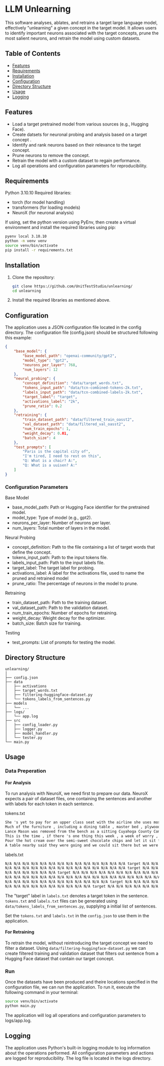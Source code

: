 # LLM Unlearning

This software analyses, ablates, and retrains a target large language model, effectively "unlearning" a given concept in the target model. It allows users to identify important neurons associated with the target concepts, prune the most salient neurons, and retrain the model using custom datasets.

## Table of Contents

-  [Features](#features)
-  [Requirements](#requirements)
-  [Installation](#installation)
-  [Configuration](#configuration)
-  [Directory Structure](#directory-structure)
-  [Usage](#usage)
-  [Logging](#logging)

## Features

-  Load a target pretrained model from various sources (e.g., Hugging Face).
-  Create datsets for neuronal probing and analysis based on a target concept .
-  Identify and rank neurons based on their relevance to the target concept.
-  Prune neurons to remove the concept.
-  Retrain the model with a custom dataset to regain performance.
-  Log all operations and configuration parameters for reproducibility.

## Requirements

Python 3.10.10
Required libraries:
  - torch (for model handling)
  - transformers (for loading models)
  - NeuroX (for neuronal analysis)

If using, set the python version using PyEnv, then create a virtual environment and install the required libraries using pip:

```bash
pyenv local 3.10.10
python -m venv venv
source venv/bin/activate
pip install -r requirements.txt
```

## Installation

1. Clone the repository:

   ```bash
   git clone https://github.com/UnitTestStudio/unlearning/
   cd unlearning
   ```

2. Install the required libraries as mentioned above.

## Configuration

The application uses a JSON configuration file located in the config directory. The configuration file (config.json) should be structured following this example:

```json
{
    "base_model": {
        "base_model_path": "openai-community/gpt2",
        "model_type": "gpt2",
        "neurons_per_layer": 768,
        "num_layers": 12
    },
    "neural_probing": {
        "concept_definition": "data/target_words.txt",
        "tokens_input_path": "data/tcn-combined-tokens-2k.txt",
        "labels_input_path": "data/tcn-combined-labels-2k.txt",
        "target_label": "target",
        "activations_label": "2k",
        "prune_ratio": 0.2
    },
    "retraining": {
        "train_dataset_path": "data/filtered_train_oasst2", 
        "val_dataset_path": "data/filtered_val_oasst2",
        "num_train_epochs": 1,
        "weight_decay": 0.01,
        "batch_size": 4
    },
    "test_prompts": [
        "Paris is the capital city of",
        "I'm tired, I need to rest on this",
        "Q: What is a chair? A:",
        "Q: What is a uuisen? A:"
    ]
}

```

### Configuration Parameters
Base Model
- base_model_path: Path or Hugging Face identifier for the pretrained model.
- model_type: Type of model (e.g., gpt2).
- neurons_per_layer: Number of neurons per layer.
- num_layers: Total number of layers in the model.

Neural Probing
- concept_definition: Path to the file containing a list of target words that define the concept.
- tokens_input_path: Path to the input tokens file.
- labels_input_path: Path to the input labels file.
- target_label: The target label for probing.
- activations_label: A label for the activations file, used to name the pruned and retrained model
- prune_ratio: The percentage of neurons in the model to prune.

Retraining
- train_dataset_path: Path to the training dataset.
- val_dataset_path: Path to the validation dataset.
- num_train_epochs: Number of epochs for retraining.
- weight_decay: Weight decay for the optimizer.
- batch_size: Batch size for training.

Testing
- test_prompts: List of prompts for testing the model.


## Directory Structure

```
unlearning/
│
├── config.json
├── data
│   ├── activations
│   ├── target_words.txt
│   ├── filtering-huggingface-dataset.py
│   └── tokens_labels_from_sentences.py
├── models
│   └── ...
├── logs/                       
│   └── app.log                 
├── src
│   ├── config_loader.py
│   ├── logger.py
│   ├── model_handler.py
│   └── tester.py
└── main.py     
```

## Usage
### Data Preperation
#### For Analysis
To run analysis with NeuroX, we need first to prepare our data. NeuroX expects a pair of dataset files, one containing the sentences and another with labels for each token in each sentence. 

tokens.txt
```txt
She 's yet to pay for an upper class seat with the airline she uses most , Virgin Atlantic .
Much of the furniture , including a dining table , master bed , plywood sofa and a coffee table , also by Stummel .
Lance Mason was removed from the bench as a sitting Cuyahoga County Common Pleas judge at the time .
This is the time , if there 's one thing this week , a week of worry , a week of turmoil ( ph ) , a week of chaos , but a week where children , teenagers can sit ( ph ) forward and say enough is enough and things may finally change .
Pour the hot cream over the semi-sweet chocolate chips and let it sit for 3 minutes .
A table nearby said they were going and we could sit there but we were just left hanging , not knowing if we could stay or not .
```
labels.txt
```txt
N/A N/A N/A N/A N/A N/A N/A N/A N/A N/A N/A N/A N/A N/A target N/A N/A N/A N/A N/A N/A N/A N/A N/A N/A
N/A N/A N/A N/A N/A N/A N/A N/A N/A N/A N/A N/A N/A N/A target N/A N/A N/A N/A N/A N/A N/A N/A N/A
N/A N/A N/A N/A N/A N/A target N/A N/A N/A N/A N/A N/A N/A N/A N/A N/A N/A N/A
N/A N/A N/A N/A N/A N/A N/A N/A N/A N/A N/A N/A N/A N/A N/A N/A N/A N/A N/A N/A N/A N/A N/A N/A N/A N/A N/A N/A N/A N/A N/A N/A N/A N/A N/A N/A N/A N/A N/A target N/A N/A N/A N/A N/A N/A N/A N/A N/A N/A N/A N/A N/A N/A N/A
N/A N/A N/A N/A N/A N/A N/A N/A N/A N/A N/A N/A target N/A N/A N/A N/A
N/A N/A N/A N/A N/A N/A N/A N/A N/A N/A target N/A N/A N/A N/A N/A N/A N/A N/A N/A N/A N/A N/A N/A N/A N/A N/A N/A
```

The "target" label in `labels.txt` denotes a target token in the sentence. `tokens.txt` and `labels.txt` files can be generated using `data/tokens_labels_from_sentences.py`, supplying a initial list of sentences.

Set the `tokens.txt` and `labels.txt` in the `config.json` to use them in the application.

#### For Retraining
To retrain the model, without reintroducing the target concept we need to filter a dataset. Using `data/filtering-huggingface-dataset.py` we can create filtered training and validation dataset that filters out sentence from a Hugging Face dataset that contain our target concept. 

### Run
Once the datasets have been produced and theire locations specified in the configuration file, we can run the application. To run it, execute the following command in your terminal:

```bash
source venv/bin/activate
python main.py
```

The application will log all operations and configuration parameters to logs/app.log.

## Logging

The application uses Python's built-in logging module to log information about the operations performed. All configuration parameters and actions are logged for reproducibility. The log file is located in the logs directory.
